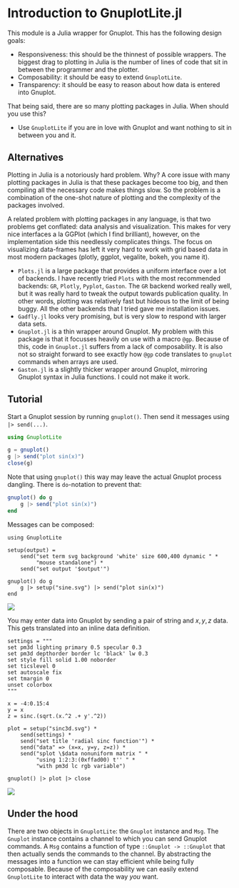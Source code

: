 # Introduction to GnuplotLite.jl
This module is a Julia wrapper for Gnuplot. This has the following design goals:

- Responsiveness: this should be the thinnest of possible wrappers. The biggest drag to plotting in Julia is the number of lines of code that sit in between the programmer and the plotter.
- Composability: it should be easy to extend `GnuplotLite`.
- Transparency: it should be easy to reason about how data is entered into Gnuplot.

That being said, there are so many plotting packages in Julia. When should you use this?

- Use `GnuplotLite` if you are in love with Gnuplot and want nothing to sit in between you and it.

## Alternatives
Plotting in Julia is a notoriously hard problem. Why? A core issue with many plotting packages in Julia is that these packages become too big, and then compiling all the necessary code makes things slow. So the problem is a combination of the one-shot nature of plotting and the complexity of the packages involved.

A related problem with plotting packages in any language, is that two problems get conflated: data analysis and visualization. This makes for very nice interfaces a la GGPlot (which I find brilliant), however, on the implementation side this needlessly complicates things. The focus on visualizing data-frames has left it very hard to work with grid based data in most modern packages (plotly, ggplot, vegalite, bokeh, you name it).

- `Plots.jl` is a large package that provides a uniform interface over a lot of backends. I have recently tried `Plots` with the most recommended backends: `GR`, `Plotly`, `Pyplot`, `Gaston`. The `GR` backend worked really well, but it was really hard to tweak the output towards publication quality. In other words, plotting was relatively fast but hideous to the limit of being buggy. All the other backends that I tried gave me installation issues.
- `Gadfly.jl` looks very promising, but is very slow to respond with larger data sets.
- `Gnuplot.jl` is a thin wrapper around Gnuplot. My problem with this package is that it focusses heavily on use with a macro `@gp`. Because of this, code in `Gnuplot.jl` suffers from a lack of composability. It is also not so straight forward to see exactly how `@gp` code translates to `gnuplot` commands when arrays are used.
- `Gaston.jl` is a slightly thicker wrapper around Gnuplot, mirroring Gnuplot syntax in Julia functions. I could not make it work.

## Tutorial
Start a Gnuplot session by running `gnuplot()`. Then send it messages using `|> send(...)`.

```julia
using GnuplotLite

g = gnuplot()
g |> send("plot sin(x)")
close(g)
```

Note that using `gnuplot()` this way may leave the actual Gnuplot process dangling. There is `do`-notation to prevent that:

```julia
gnuplot() do g
    g |> send("plot sin(x)")
end
```

Messages can be composed:

```@example 1
using GnuplotLite

setup(output) = 
    send("set term svg background 'white' size 600,400 dynamic " *
         "mouse standalone") *
    send("set output '$output'")

gnuplot() do g
    g |> setup("sine.svg") |> send("plot sin(x)")
end
```

![](sine.svg)

You may enter data into Gnuplot by sending a pair of string and $x, y, z$ data. This gets translated into an inline data definition.

```@example 1
settings = """
set pm3d lighting primary 0.5 specular 0.3
set pm3d depthorder border lc 'black' lw 0.3
set style fill solid 1.00 noborder
set ticslevel 0
set autoscale fix
set tmargin 0
unset colorbox
"""

x = -4:0.15:4
y = x
z = sinc.(sqrt.(x.^2 .+ y'.^2))

plot = setup("sinc3d.svg") *
    send(settings) *
    send("set title 'radial sinc function'") *
    send("data" => (x=x, y=y, z=z)) *
    send("splot \$data nonuniform matrix " *
         "using 1:2:3:(0xffad00) t'' " *
         "with pm3d lc rgb variable")

gnuplot() |> plot |> close
```

![](sinc3d.svg)

## Under the hood
There are two objects in `GnuplotLite`: the `Gnuplot` instance and `Msg`. The `Gnuplot` instance contains a channel to which you can send Gnuplot commands. A `Msg` contains a function of type `::Gnuplot -> ::Gnuplot` that then actually sends the commands to the channel. By abstracting the messages into a function we can stay efficient while being fully composable.
Because of the composability we can easily extend `GnuplotLite` to interact with data the way *you* want.
